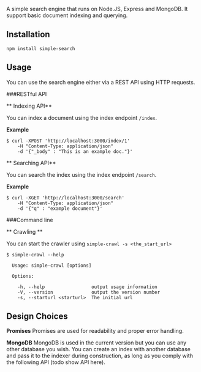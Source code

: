 A simple search engine that runs on Node.JS, Express and MongoDB. It support basic document indexing and querying.

## Installation
```npm install simple-search```

## Usage

You can use the search engine either via a REST API using HTTP requests.

###RESTful API

** Indexing API**

You can index a document using the index endpoint ```/index```.

**Example**
```
$ curl -XPOST 'http://localhost:3000/index/1' 
	-H "Content-Type: application/json" 
	-d '{"_body" : "This is an example doc."}'
```

** Searching API**

You can search the index using the index endpoint ```/search```.

**Example**
```
$ curl -XGET 'http://localhost:3000/search' 
	-H "Content-Type: application/json" 
	-d '{"q" : "example document"}'
```

###Command line

** Crawling **

You can start the crawler using ```simple-crawl -s <the_start_url>```

```
$ simple-crawl --help

  Usage: simple-crawl [options]

  Options:

    -h, --help                 output usage information
    -V, --version              output the version number
    -s, --starturl <starturl>  The initial url
```

## Design Choices

**Promises**
Promises are used for readability and proper error handling.

**MongoDB**
MongoDB is used in the current version but you can use any other database you wish. You can create an index with another database and pass it to the indexer during construction, as long as you comply with the following API (todo show API here).  